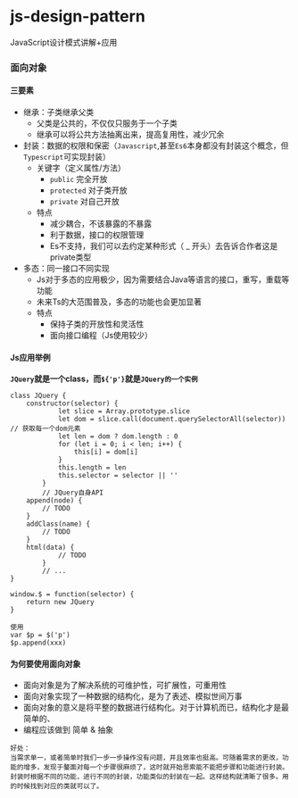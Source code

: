 # js-design-pattern
JavaScript设计模式讲解+应用


### 面向对象
#### 三要素
-   继承：子类继承父类
    -   父类是公共的，不仅仅只服务于一个子类
    -   继承可以将公共方法抽离出来，提高复用性，减少冗余
-   封装：数据的权限和保密（`Javascript`,甚至`Es6`本身都没有封装这个概念，但`Typescript`可实现封装）
    -   关键字（定义属性/方法）
        -   `public` 完全开放
        -   `protected` 对子类开放
        -   `private` 对自己开放
    - 特点
        - 减少耦合，不该暴露的不暴露
        - 利于数据，接口的权限管理
        - Es不支持，我们可以去约定某种形式（ _ 开头）去告诉合作者这是private类型
-   多态：同一接口不同实现
    -   Js对于多态的应用极少，因为需要结合Java等语言的接口，重写，重载等功能
    -   未来Ts的大范围普及，多态的功能也会更加显著
    - 特点
        - 保持子类的开放性和灵活性
        - 面向接口编程（Js使用较少）

#### Js应用举例
**`JQuery`就是一个class，而`${'p'}`就是`JQuery的一个实例`**
```
class JQuery {
    constructor(selector) {
            let slice = Array.prototype.slice
            let dom = slice.call(document.querySelectorAll(selector)) // 获取每一个dom元素
            let len = dom ? dom.length : 0
            for (let i = 0; i < len; i++) {
                this[i] = dom[i]
            }
            this.length = len
            this.selector = selector || ''
        }
        // JQuery自身API
    append(node) {
        // TODO
    }
    addClass(name) {
        // TODO
    }
    html(data) {
            // TODO
        }
        // ...
}

window.$ = function(selector) {
    return new JQuery
}
```
```
使用
var $p = $('p')
$p.append(xxx)
```

#### 为何要使用面向对象
- 面向对象是为了解决系统的可维护性，可扩展性，可重用性
- 面向对象实现了一种数据的结构化，是为了表述、模拟世间万事
- 面向对象的意义是将平整的数据进行结构化。对于计算机而已，结构化才是最简单的、
- 编程应该做到 简单 & 抽象
```
好处：
当需求单一，或者简单时我们一步一步操作没有问题，并且效率也挺高。可随着需求的更改，功能的增多，发现于鏊面对每一个步骤很麻烦了，这时就开始思索能不能把步骤和功能进行封装。封装时根据不同的功能，进行不同的封装，功能类似的封装在一起。这样结构就清晰了很多。用的时候找到对应的类就可以了。
``` 
